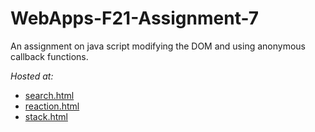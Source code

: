 # WebApps-F21-Assignment-7
An assignment on java script modifying the DOM and using anonymous callback functions.

*Hosted at:* 
- [search.html](https://44-563-webapps-f21.github.io/webapps-f21-assignment-7-bharathnw/search.html)
- [reaction.html](https://44-563-webapps-f21.github.io/webapps-f21-assignment-7-bharathnw/reaction.html)
- [stack.html](https://44-563-webapps-f21.github.io/webapps-f21-assignment-7-bharathnw/stack.html)
